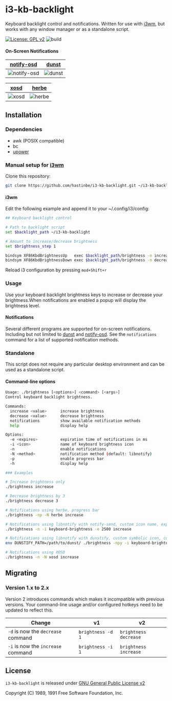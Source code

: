 # i3-kb-backlight

Keyboard backlight control and notifications. Written for use with [i3wm], but works with any window manager or as a standalone script.

[![License: GPL v2][license-badge]][license] ![build][build]

#### On-Screen Notifications

| [notify-osd] | [dunst] |
| ------------ | ------- |
| ![notify-osd](https://user-images.githubusercontent.com/195790/97069983-d8eda580-1606-11eb-9a20-ba2433043c44.png) | ![dunst](https://user-images.githubusercontent.com/195790/97069981-d723e200-1606-11eb-94d8-6bc8340f7584.png) |

| [xosd] | [herbe] |
| ------ | ------- |
| ![xosd](https://user-images.githubusercontent.com/195790/97069984-d8eda580-1606-11eb-9c5f-31a0cbee4587.png) | ![herbe](https://user-images.githubusercontent.com/195790/97069982-d8550f00-1606-11eb-98a8-42bd2b16d67f.png) |

## Installation

### Dependencies

* awk (POSIX compatible)
* bc
* [upower]

### Manual setup for [i3wm]

Clone this repository:
```bash
git clone https://github.com/hastinbe/i3-kb-backlight.git ~/i3-kb-backlight
```

#### i3wm

Edit the following example and append it to your ~/.config/i3/config:

```sh
## Keyboard backlight control

# Path to backlight script
set $backlight_path ~/i3-kb-backlight

# Amount to increase/decrease brightness
set $brightness_step 1

bindsym XF86KbdBrightnessUp   exec $backlight_path/brightness -n increase $brightness_step
bindsym XF86KbdBrightnessDown exec $backlight_path/brightness -n decrease $brightness_step
```

Reload i3 configuration by pressing `mod+Shift+r`

### Usage

Use your keyboard backlight brightness keys to increase or decrease your brightness.When notifications are enabled a popup will display the brightness level.

#### Notifications

Several different programs are supported for on-screen notifications. Including but not limited to [dunst] and [notify-osd]. See the `notifications` command for a list of supported notification methods.

### Standalone

This script does not require any particular desktop environment and can be used as a standalone script.

#### Command-line options
```bash
Usage: ./brightness [<options>] <command> [<args>]
Control keyboard backlight brightness.

Commands:
  increase <value>      increase brightness
  decrease <value>      decrease brightness
  notifications         show available notification methods
  help                  display help

Options:
  -e <expires>          expiration time of notifications in ms
  -i <icon>             name of keyboard brightness icon
  -n                    enable notifications
  -N <method>           notification method (default: libnotify)
  -p                    enable progress bar
  -h                    display help

### Examples

# Increase brightness only
./brightness increase

# Decrease brightness by 3
./brightness decrease 3

# Notifications using herbe, progress bar
./brightness -np -N herbe increase

# Notifications using libnotify with notify-send, custom icon name, expiration time of 2.5 seconds
./brightness -n -i keyboard-brightness -e 2500 increase

# Notifications using libnotify with dunstify, custom symbolic icon, custom dunstify path
env DUNSTIFY_PATH=/path/to/dunst/ ./brightness -npy -i keyboard-brightness-symbolic increase

# Notifications using XOSD
./brightness -n -N xosd increase
```

## Migrating

### Version 1.x to 2.x

Version 2 introduces commands which makes it incompatible with previous versions. Your command-line usage and/or configured hotkeys need to be updated to reflect this.

| Change | v1 | v2 |
| ------ | -- | -- |
| `-d` is now the `decrease` command | `brightness -d 1` | `brightness decrease` |
| `-i` is now the `increase` command | `brightness -i 1` | `brightness increase` |

## License

`i3-kb-backlight` is released under [GNU General Public License v2][license]

Copyright (C) 1989, 1991 Free Software Foundation, Inc.

[build]: https://travis-ci.org/hastinbe/i3-kb-backlight.svg?branch=master
[dunst]: https://dunst-project.org
[herbe]: https://github.com/dudik/herbe
[i3wm]: https://i3wm.org
[libnotify]: https://developer.gnome.org/libnotify
[license]: https://www.gnu.org/licenses/gpl-2.0.en.html
[license-badge]: https://img.shields.io/badge/License-GPL%20v2-blue.svg
[notify-osd]: https://launchpad.net/notify-osd
[upower]: https://upower.freedesktop.org
[xosd]: https://sourceforge.net/projects/libxosd/
